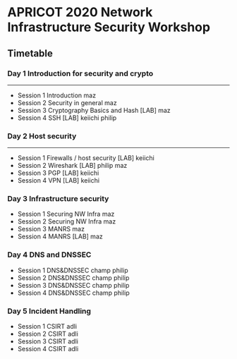 # APRICOT 2020 Network Infrastructure Security Workshop

## Timetable

### Day 1 Introduction for security and crypto
----------------------------------------------------------------------
- Session 1 Introduction		maz
- Session 2 Security in general	maz
- Session 3 Cryptography Basics and Hash [LAB]	maz
- Session 4 SSH [LAB]	keiichi philip

### Day 2 Host security
----------------------------------------------------------------------
- Session 1 Firewalls / host security [LAB]	keiichi
- Session 2 Wireshark [LAB]	philip maz
- Session 3 PGP [LAB]		keiichi
- Session 4 VPN [LAB]		keiichi

### Day 3 Infrastructure security
- Session 1 Securing NW Infra	maz
- Session 2 Securing NW Infra	maz
- Session 3 MANRS		maz
- Session 4 MANRS [LAB]		maz

### Day 4 DNS and DNSSEC
- Session 1 DNS&DNSSEC	champ philip
- Session 2 DNS&DNSSEC	champ philip
- Session 3 DNS&DNSSEC	champ philip
- Session 4 DNS&DNSSEC	champ philip

### Day 5 Incident Handling
- Session 1 CSIRT		adli
- Session 2 CSIRT		adli
- Session 3 CSIRT		adli
- Session 4 CSIRT		adli
